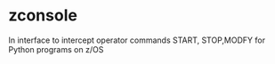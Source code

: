# zconsole
In interface to intercept operator commands START, STOP,MODFY for Python programs on z/OS
